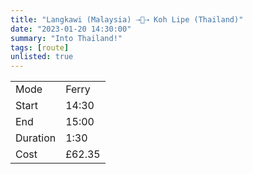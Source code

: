 ```yaml
---
title: "Langkawi (Malaysia) ⇢🚢⇢ Koh Lipe (Thailand)"
date: "2023-01-20 14:30:00"
summary: "Into Thailand!"
tags: [route]
unlisted: true
---
```


|  |   |
|---|---|
| Mode | Ferry  |
| Start | 14:30  |
| End | 15:00  |
| Duration | 1:30 |
| Cost | £62.35 |